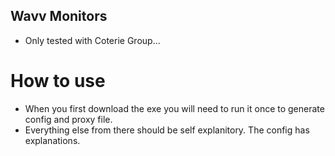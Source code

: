 ## Wavv Monitors

- Only tested with Coterie Group...


# How to use

- When you first download the exe you will need to run it once to generate config and proxy file.
- Everything else from there should be self explanitory. The config has explanations.